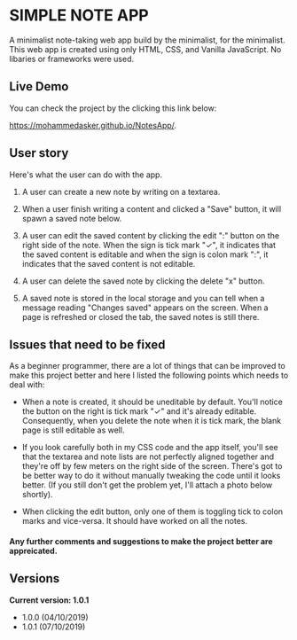 # SIMPLE NOTE APP

A minimalist note-taking web app build by the minimalist, for the minimalist. This web app is created using only HTML, CSS, and Vanilla JavaScript. No libaries or frameworks were used.

## Live Demo

You can check the project by the clicking this link below:

https://mohammedasker.github.io/NotesApp/.

## User story
Here's what the user can do with the app.

1. A user can create a new note by writing on a textarea.

2. When a user finish writing a content and clicked a "Save" button, it will spawn a saved note below.

3. A user can edit the saved content by clicking the edit ":" button on the right side of the note. When the sign is tick mark "✓", it indicates that the saved content is editable and when the sign is colon mark ":", it indicates that the saved content is not editable.

4. A user can delete the saved note by clicking the delete "x" button.

5. A saved note is stored in the local storage and you can tell when a message reading "Changes saved" appears on the screen. When a page is refreshed or closed the tab, the saved notes is still there.

## Issues that need to be fixed

As a beginner programmer, there are a lot of things that can be improved to make this project better and here I listed the following points which needs to deal with:

-  When a note is created, it should be uneditable by default. You'll notice the button on the right is tick mark "✓" and it's already editable. Consequently, when you delete the note when it is tick mark, the blank page is still editable as well.

- If you look carefully both in my CSS code and the app itself, you'll see that the textarea and note lists are not perfectly aligned together and they're off by few meters on the right side of the screen. There's got to be better way to do it without manually tweaking the code until it looks better. (If you still don't get the problem yet, I'll attach a photo below shortly).

- When clicking the edit button, only one of them is toggling tick to colon marks and vice-versa. It should have worked on all the notes.

#### Any further comments and suggestions to make the project better are appreicated.

## Versions
<b>Current version: 1.0.1</b>
<ul>
	<li>1.0.0 (04/10/2019)</li>
	<li>1.0.1 (07/10/2019)</li>
</ul>